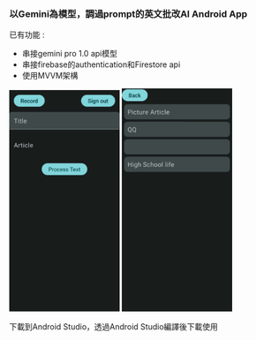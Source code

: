### 以Gemini為模型，調過prompt的英文批改AI Android App
已有功能 : 
* 串接gemini pro 1.0 api模型
* 串接firebase的authentication和Firestore api
* 使用MVVM架構
<img src="https://github.com/Max042004/GeminiWrite/blob/master/461821022_1049338960164562_3753559856151885840_n.jpg"  width="200px" />
<img src="https://github.com/Max042004/GeminiWrite/blob/master/461643008_1585615495723980_890782945257692230_n.jpg"  width="200px" />

下載到Android Studio，透過Android Studio編譯後下載使用
